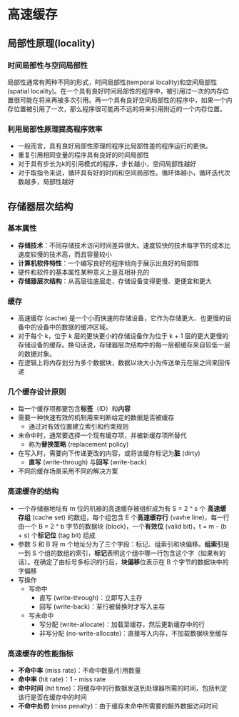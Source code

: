 # 高速缓存

## 局部性原理(locality)

### 时间局部性与空间局部性

局部性通常有两种不同的形式，时间局部性(temporal locality)和空间局部性(spatial locality)。在一个具有良好时间局部性的程序中，被引用过一次的内存位置很可能在将来再被多次引用。再一个具有良好空间局部性的程序中，如果一个内存位置被引用了一次，那么程序很可能再不远的将来引用附近的一个内存位置。

### 利用局部性原理提高程序效率

- 一般而言，具有良好局部性原理的程序比局部性差的程序运行的更快。
- 重复引用相同变量的程序具有良好的时间局部性
- 对于具有步长为k的引用模式的程序，步长越小，空间局部性越好
- 对于取指令来说，循环具有好的时间和空间局部性。循环体越小，循环迭代次数越多，局部性越好

## 存储器层次结构

### 基本属性

- **存储技术**：不同存储技术访问时间差异很大。速度较快的技术每字节的成本比速度较慢的技术高，而且容量较小
- **计算机软件特性**：一个编写良好的程序倾向于展示出良好的局部性
- 硬件和软件的基本属性某种意义上是互相补充的
- **存储器层次结构**：从高层往底层走，存储设备变得更慢、更便宜和更大

### 缓存

- 高速缓存 (cache) 是一个小而快速的存储设备，它作为存储更大、也更慢的设备中的设备中的数据的缓冲区域。
- 对于每个 k，位于 k 层的更快更小的存储设备作为位于 k + 1 层的更大更慢的存储设备的缓存。换句话说，存储器层次结构中的每一层都缓存来自较低一层的数据对象。
- 在逻辑上将内存划分为多个数据块，数据以块大小为传送单元在层之间来回传递

### 几个缓存设计原则

- 每一个缓存项都要包含**标签**（ID）和**内容**
- 需要一种快速有效的机制用来判断给定的数据是否被缓存
  - 通过对有效位置建立索引和约束规则
- 未命中时，通常要选择一个现有缓存项，并被新缓存项所替代
  - 称为**替换策略** (replacement policy)
- 在写入时，需要向下传递更改的内容，或将该缓存标记为**脏** (dirty)
  - **直写** (write-through) 与**回写** (write-back)
- 不同的缓存场景采用不同的解决方案

### 高速缓存的结构

- 一个存储器地址有 m 位的机器的高速缓存被组织成为有 S = 2 ^ s 个 **高速缓存组** (cache set) 的数组，每个组包含 E 个**高速缓存行** (vavhe line)，每一行由一个 B = 2 ^ b 字节的数据块 (block)，一个**有效位** (valid bit)，t = m - (b + s) 个**标记位** (tag bit) 组成
- 参数 S 和 B 将 m 个地址分为了三个字段：标记、组索引和块偏移。**组索引**是一到 S 个组的数组的索引，**标记**表明这个组中哪一行包含这个字（如果有的话）。在确定了由标号多标识的行后，**块偏移**位表示在 B 个字节的数据块中的字偏移
- 写操作
  - 写命中
    - 直写 (write-through)：立即写入主存
    - 回写 (write-back)：至行被替换时才写入主存
  - 写未命中
    - 写分配 (write-allocate)：加载至缓存，然后更新缓存中的行
    - 非写分配 (no-write-allocate)：直接写入内存，不加载数据块至缓存

### 高速缓存的性能指标

- **不命中率** (miss rate)：不命中数量/引用数量
- **命中率** (hit rate)：1 - miss rate
- **命中时间** (hit time)：将缓存中的行数据发送到处理器所需的时间，包括判定该行是否在缓存中的时间
- **不命中处罚** (miss penalty)：由于缓存未命中所需要的额外数据访问时间
